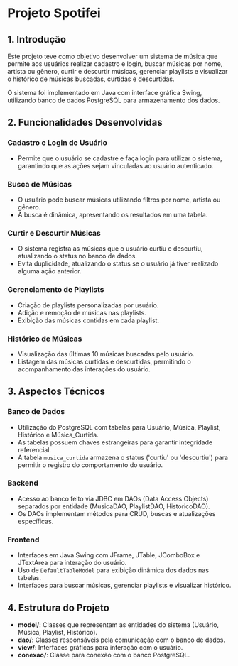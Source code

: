 # Projeto Spotifei

## 1. Introdução  
Este projeto teve como objetivo desenvolver um sistema de música que permite aos usuários realizar cadastro e login, buscar músicas por nome, artista ou gênero, curtir e descurtir músicas, gerenciar playlists e visualizar o histórico de músicas buscadas, curtidas e descurtidas.

O sistema foi implementado em Java com interface gráfica Swing, utilizando banco de dados PostgreSQL para armazenamento dos dados.

## 2. Funcionalidades Desenvolvidas

### Cadastro e Login de Usuário  
- Permite que o usuário se cadastre e faça login para utilizar o sistema, garantindo que as ações sejam vinculadas ao usuário autenticado.

### Busca de Músicas  
- O usuário pode buscar músicas utilizando filtros por nome, artista ou gênero.  
- A busca é dinâmica, apresentando os resultados em uma tabela.

### Curtir e Descurtir Músicas  
- O sistema registra as músicas que o usuário curtiu e descurtiu, atualizando o status no banco de dados.  
- Evita duplicidade, atualizando o status se o usuário já tiver realizado alguma ação anterior.

### Gerenciamento de Playlists  
- Criação de playlists personalizadas por usuário.  
- Adição e remoção de músicas nas playlists.  
- Exibição das músicas contidas em cada playlist.

### Histórico de Músicas  
- Visualização das últimas 10 músicas buscadas pelo usuário.  
- Listagem das músicas curtidas e descurtidas, permitindo o acompanhamento das interações do usuário.

## 3. Aspectos Técnicos

### Banco de Dados  
- Utilização do PostgreSQL com tabelas para Usuário, Música, Playlist, Histórico e Música_Curtida.  
- As tabelas possuem chaves estrangeiras para garantir integridade referencial.  
- A tabela `musica_curtida` armazena o status ('curtiu' ou 'descurtiu') para permitir o registro do comportamento do usuário.

### Backend  
- Acesso ao banco feito via JDBC em DAOs (Data Access Objects) separados por entidade (MusicaDAO, PlaylistDAO, HistoricoDAO).  
- Os DAOs implementam métodos para CRUD, buscas e atualizações específicas.

### Frontend  
- Interfaces em Java Swing com JFrame, JTable, JComboBox e JTextArea para interação do usuário.  
- Uso de `DefaultTableModel` para exibição dinâmica dos dados nas tabelas.  
- Interfaces para buscar músicas, gerenciar playlists e visualizar histórico.

## 4. Estrutura do Projeto

- **model/**: Classes que representam as entidades do sistema (Usuário, Música, Playlist, Histórico).  
- **dao/**: Classes responsáveis pela comunicação com o banco de dados.  
- **view/**: Interfaces gráficas para interação com o usuário.  
- **conexao/**: Classe para conexão com o banco PostgreSQL.
